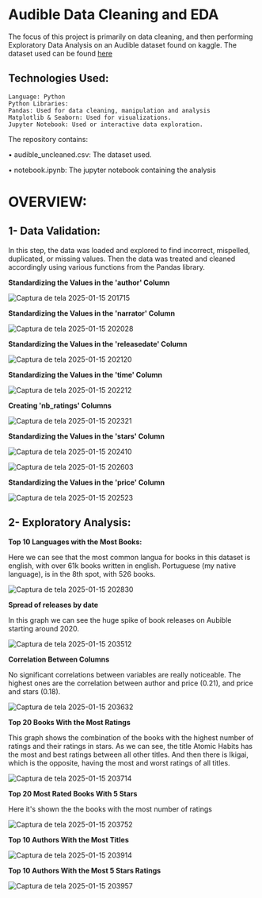 # Audible Data Cleaning and EDA
The focus of this project is primarily on data cleaning, and then performing Exploratory Data Analysis on an Audible dataset found on kaggle. The dataset used can be found [here](https://www.kaggle.com/datasets/snehangsude/audible-dataset?select=audible_uncleaned.csv)

## Technologies Used:


    Language: Python
    Python Libraries:
    Pandas: Used for data cleaning, manipulation and analysis
    Matplotlib & Seaborn: Used for visualizations.
    Jupyter Notebook: Used or interactive data exploration.

The repository contains:

• audible_uncleaned.csv: The dataset used.

• notebook.ipynb: The jupyter notebook containing the analysis

# OVERVIEW:

## 1- Data Validation:

In this step, the data was loaded and explored to find incorrect, mispelled, duplicated, or missing values. Then the data was treated and cleaned accordingly using various functions from the Pandas library.

**Standardizing the Values in the 'author' Column**

![Captura de tela 2025-01-15 201715](https://github.com/user-attachments/assets/78fcbff1-b532-4966-8041-c8d978348a43)

**Standardizing the Values in the 'narrator' Column**

![Captura de tela 2025-01-15 202028](https://github.com/user-attachments/assets/62c3a4a2-a2df-429e-beed-8d548550c883)

**Standardizing the Values in the 'releasedate' Column**

![Captura de tela 2025-01-15 202120](https://github.com/user-attachments/assets/3736a6ca-2cee-4f2a-81f3-624e19491a7f)

**Standardizing the Values in the 'time' Column**

![Captura de tela 2025-01-15 202212](https://github.com/user-attachments/assets/6d4df78e-9a9f-4496-9a29-8194c3e44f5a)

**Creating 'nb_ratings' Columns**

![Captura de tela 2025-01-15 202321](https://github.com/user-attachments/assets/0e5547a5-eabd-4dfd-9313-f2d3d459c3d0)

**Standardizing the Values in the 'stars' Column**

![Captura de tela 2025-01-15 202410](https://github.com/user-attachments/assets/6440f39c-e904-49d2-9f07-b62df371bace)

![Captura de tela 2025-01-15 202603](https://github.com/user-attachments/assets/20242650-7c78-4018-a5da-1dcb352672da)

**Standardizing the Values in the 'price' Column**

![Captura de tela 2025-01-15 202523](https://github.com/user-attachments/assets/619a4dd4-3381-4340-8e33-fc86b880d658)

## 2- Exploratory Analysis:

**Top 10 Languages with the Most Books:**

Here we can see that the most common langua for books in this dataset is english, with over 61k books written in english. Portuguese (my native language), is in the 8th spot, with 526 books.

![Captura de tela 2025-01-15 202830](https://github.com/user-attachments/assets/d76f8dde-7f8e-4b57-b851-d1975bf1a2e3)

**Spread of releases by date**

In this graph we can see the huge spike of book releases on Aubible starting around 2020.

![Captura de tela 2025-01-15 203512](https://github.com/user-attachments/assets/94987611-2b19-4aa5-b09a-b7a19fd2ab47)

**Correlation Between Columns**

No significant correlations between variables are really noticeable. The highest ones are the correlation between author and price (0.21), and price and stars (0.18). 

![Captura de tela 2025-01-15 203632](https://github.com/user-attachments/assets/d3d3550a-19f7-40f9-94b0-33ac33ba1d21)

**Top 20 Books With the Most Ratings**

This graph shows the combination of the books with the highest number of ratings and their ratings in stars. As we can see, the title Atomic Habits has the most and best ratings between all other titles. And then there is Ikigai, which is the opposite, having the most and worst ratings of all titles.

![Captura de tela 2025-01-15 203714](https://github.com/user-attachments/assets/257d0c30-38ac-4e6a-af47-e598f7572719)

**Top 20 Most Rated Books With 5 Stars**

Here it's shown the the books with the most number of ratings

![Captura de tela 2025-01-15 203752](https://github.com/user-attachments/assets/fba07671-2849-4d0e-aac2-a4cc968535cc)

**Top 10 Authors With the Most Titles**

![Captura de tela 2025-01-15 203914](https://github.com/user-attachments/assets/22633fcd-1c51-4cd8-9a03-b8ec13d950cf)

**Top 10 Authors With the Most 5 Stars Ratings**

![Captura de tela 2025-01-15 203957](https://github.com/user-attachments/assets/f83fdcdc-60de-43e1-9624-2c097ad75e23)
